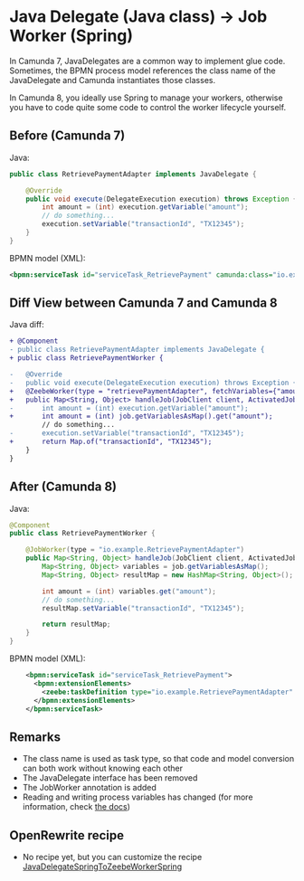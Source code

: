 # Java Delegate (Java class) &#8594; Job Worker (Spring)

In Camunda 7, JavaDelegates are a common way to implement glue code. Sometimes, the BPMN process model references the class name of the JavaDelegate and Camunda instantiates those classes.

In Camunda 8, you ideally use Spring to manage your workers, otherwise you have to code quite some code to control the worker lifecycle yourself.

## Before (Camunda 7)

Java:

```java
public class RetrievePaymentAdapter implements JavaDelegate {

    @Override
    public void execute(DelegateExecution execution) throws Exception {
        int amount = (int) execution.getVariable("amount");
        // do something...
        execution.setVariable("transactionId", "TX12345");
    }
}
```

BPMN model (XML):

```xml
<bpmn:serviceTask id="serviceTask_RetrievePayment" camunda:class="io.example.RetrievePaymentAdapter" />
```

## Diff View between Camunda 7 and Camunda 8

Java diff:

```diff
+ @Component
- public class RetrievePaymentAdapter implements JavaDelegate {
+ public class RetrievePaymentWorker {

-   @Override
-   public void execute(DelegateExecution execution) throws Exception {
+   @ZeebeWorker(type = "retrievePaymentAdapter", fetchVariables={"amount"})
+   public Map<String, Object> handleJob(JobClient client, ActivatedJob job) {
-       int amount = (int) execution.getVariable("amount");
+       int amount = (int) job.getVariablesAsMap().get("amount");
        // do something...
-       execution.setVariable("transactionId", "TX12345");
+       return Map.of("transactionId", "TX12345");
    }
}
```

## After (Camunda 8)

Java:

```java
@Component
public class RetrievePaymentWorker {

    @JobWorker(type = "io.example.RetrievePaymentAdapter")
    public Map<String, Object> handleJob(JobClient client, ActivatedJob job) {
        Map<String, Object> variables = job.getVariablesAsMap();
        Map<String, Object> resultMap = new HashMap<String, Object>();

        int amount = (int) variables.get("amount");
        // do something...
        resultMap.setVariable("transactionId", "TX12345");

        return resultMap;
    }
}
```

BPMN model (XML):

```xml
    <bpmn:serviceTask id="serviceTask_RetrievePayment">
      <bpmn:extensionElements>
        <zeebe:taskDefinition type="io.example.RetrievePaymentAdapter" />
      </bpmn:extensionElements>
    </bpmn:serviceTask>
```

## Remarks

-   The class name is used as task type, so that code and model conversion can both work without knowing each other
-   The JavaDelegate interface has been removed
-   The JobWorker annotation is added
-   Reading and writing process variables has changed (for more information, check [the docs](https://docs.camunda.io/docs/8.8/apis-tools/spring-zeebe-sdk/configuration/))

## OpenRewrite recipe

-   No recipe yet, but you can customize the recipe [JavaDelegateSpringToZeebeWorkerSpring](../recipes/src/main/java/org/camunda/migration/rewrite/recipes/glue/JavaDelegateSpringToZeebeWorkerSpring.java)

